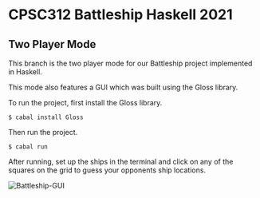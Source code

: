 # CPSC312 Battleship Haskell 2021

## Two Player Mode
This branch is the two player mode for our Battleship project implemented in Haskell.

This mode also features a GUI which was built using the Gloss library.

To run the project, first install the Gloss library.
```
$ cabal install Gloss
```


Then run the project.
```
$ cabal run
```

After running, set up the ships in the terminal and click on any of the squares on the grid to guess your opponents ship locations.

![Battleship-GUI](https://user-images.githubusercontent.com/42459143/110015666-1fa88600-7cf2-11eb-91fb-6145aa47647c.png)
